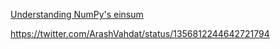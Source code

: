 [Understanding NumPy's einsum](https://stackoverflow.com/questions/26089893/understanding-numpys-einsum)

https://twitter.com/ArashVahdat/status/1356812244642721794
